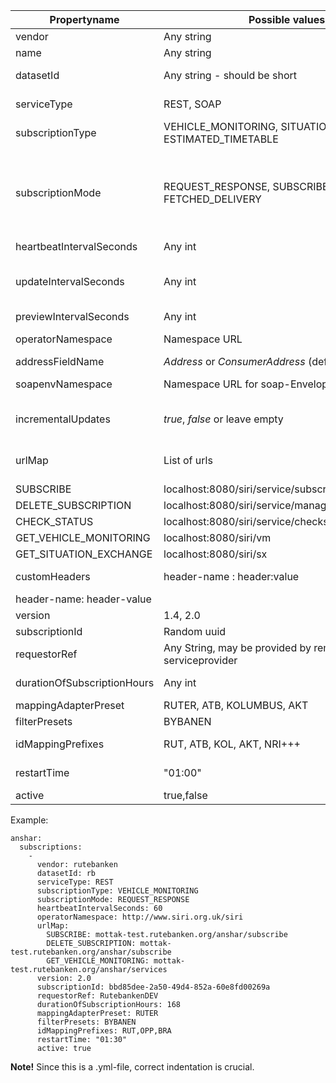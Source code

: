 |Propertyname | Possible values | Description |
|---|---|---|
|vendor|Any string|Informational label used in incoming url|
|name|Any string|Informational name used in stats-page|
|datasetId|Any string - should be short|Preferable Codespace-ID used to separate data from different vendors - also used in urls|
|serviceType|REST, SOAP|Specifies if requests should be wrapped in soap envelopes|
|subscriptionType|VEHICLE_MONITORING, SITUATION_EXCHANGE, ESTIMATED_TIMETABLE|SIRI datatype for this subscription|
|subscriptionMode|REQUEST_RESPONSE, SUBSCRIBE, FETCHED_DELIVERY| - REQUEST_RESPONSE: Client gets all current data at som interval - SUBSCRIBE:Pubsub-pattern - changes are pushed from server to client when they occur. - FETCHED_DELIVERY:Client is notified that data is updated, and should POST a GetServiceRequest to get updated data.|
|heartbeatIntervalSeconds|Any int|Expected heartbeat frequency|
|updateIntervalSeconds|Any int|Indicates update-interval (only applicable when subscription is ESTIMATED_TIMETABLE/VEHICLE_MONITORING and type SUBSCRIBE)|
|previewIntervalSeconds|Any int|Requested preview interval|
|operatorNamespace|Namespace URL|Optional namespace used in XML-marshalling data from this subscription|
|addressFieldName| *Address* or *ConsumerAddress* (default)| XML-attribute to use for inbound URL |
|soapenvNamespace| Namespace URL for soap-Envelope| Optional namespace used in XML-marshalling Soap-Envelope|
|incrementalUpdates|_true_, _false_ or leave empty | _true_ and _false_ sets the attribute to specified value. If empty, the IncrementalUpdates-element is not included in the Request| 
|urlMap|List of urls| Specifies URLs to separate services, unused may be deleted. Specify https4:// for HTTPS (e.g. https4://localhost:8080/siri/sx)|
|  SUBSCRIBE|localhost:8080/siri/service/subscribe.xml |URL to register subscription|
|  DELETE_SUBSCRIPTION|localhost:8080/siri/service/managesubscription.xml |URL to terminate subscription|
|  CHECK_STATUS|localhost:8080/siri/service/checkstatus.xml|URL used to check status|
|  GET_VEHICLE_MONITORING|localhost:8080/siri/vm |URL to SIRI VM-ServiceRequest|
|  GET_SITUATION_EXCHANGE|localhost:8080/siri/sx |URL to SIRI SX-ServiceRequest|
|customHeaders|header-name : header:value |List of headers that will be aded to all outgoing requests for subscription.|
|  header-name: header-value | | |
|version|1.4, 2.0  |SIRI-version remote service implements|
|subscriptionId|Random uuid|Unique ID used to identify subscription|
|requestorRef|Any String, may be provided by remote serviceprovider |Used to identify against remote server|
|durationOfSubscriptionHours|Any int |Number of hours to trigger subscription to be terminated/restarted|
|mappingAdapterPreset|RUTER, ATB, KOLUMBUS, AKT|Adapters used to convert ids to common format|
|filterPresets|BYBANEN|Specific filters to use|
|idMappingPrefixes|RUT, ATB, KOL, AKT, NRI+++|List of prefixes to be used when mapping ids form NSR|
|restartTime| "01:00"|Time of day that a subscription will be restarted in the format HH:mm |
|active|true,false |Enables/disables subscription|

Example:
```
anshar:
  subscriptions:
    -
      vendor: rutebanken
      datasetId: rb
      serviceType: REST
      subscriptionType: VEHICLE_MONITORING
      subscriptionMode: REQUEST_RESPONSE
      heartbeatIntervalSeconds: 60
      operatorNamespace: http://www.siri.org.uk/siri
      urlMap:
        SUBSCRIBE: mottak-test.rutebanken.org/anshar/subscribe
        DELETE_SUBSCRIPTION: mottak-test.rutebanken.org/anshar/subscribe
        GET_VEHICLE_MONITORING: mottak-test.rutebanken.org/anshar/services
      version: 2.0
      subscriptionId: bbd85dee-2a50-49d4-852a-60e8fd00269a
      requestorRef: RutebankenDEV
      durationOfSubscriptionHours: 168
      mappingAdapterPreset: RUTER
      filterPresets: BYBANEN
      idMappingPrefixes: RUT,OPP,BRA
      restartTime: "01:30"
      active: true
```

**Note!** Since this is a .yml-file, correct indentation is crucial.